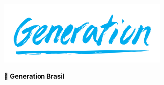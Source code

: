 ![Thumbnails GitHub](https://github.com/george-git-dev/Generation/blob/main/generation-logo.png)




## 📱 Generation Brasil 

